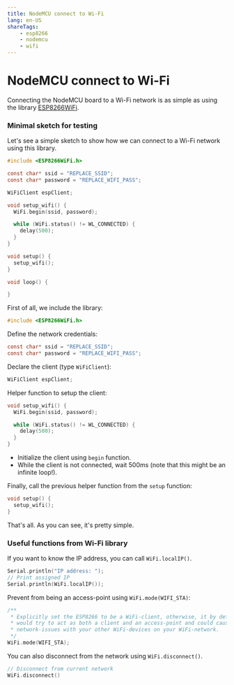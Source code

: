 ```yaml
---
title: NodeMCU connect to Wi-Fi
lang: en-US
shareTags:
    - esp8266
    - nodemcu
    - wifi
---
```


<social-share />

# NodeMCU connect to Wi-Fi

Connecting the NodeMCU board to a Wi-Fi network is as simple as using the library [ESP8266WiFi](https://github.com/esp8266/Arduino/blob/master/libraries/ESP8266WiFi/src/ESP8266WiFi.h).

### Minimal sketch for testing

Let's see a simple sketch to show how we can connect to a Wi-Fi network using this library.

```c
#include <ESP8266WiFi.h>

const char* ssid = "REPLACE_SSID";
const char* password = "REPLACE_WIFI_PASS";

WiFiClient espClient;

void setup_wifi() {
  WiFi.begin(ssid, password);

  while (WiFi.status() != WL_CONNECTED) {
    delay(500);
  }
}

void setup() {
  setup_wifi();
}

void loop() {

}
```

First of all, we include the library:

```c
#include <ESP8266WiFi.h>
```

Define the network credentials:

```c
const char* ssid = "REPLACE_SSID";
const char* password = "REPLACE_WIFI_PASS";
```

Declare the client (type `WiFiClient`):

```c
WiFiClient espClient;
```

Helper function to setup the client:

```c
void setup_wifi() {
  WiFi.begin(ssid, password);

  while (WiFi.status() != WL_CONNECTED) {
    delay(500);
  }
}
```

- Initialize the client using `begin` function.
- While the client is not connected, wait 500ms (note that this might be an infinite loop!).

Finally, call the previous helper function from the `setup` function:

```c
void setup() {
  setup_wifi();
}
```

That's all. As you can see, it's pretty simple.

### Useful functions from Wi-Fi library

If you want to know the IP address, you can call `WiFi.localIP()`.

```c
Serial.println("IP address: ");
// Print assigned IP
Serial.println(WiFi.localIP());
```

Prevent from being an access-point using `WiFi.mode(WIFI_STA)`:

```c
/** 
 * Explicitly set the ESP8266 to be a WiFi-client, otherwise, it by default,
 * would try to act as both a client and an access-point and could cause
 * network-issues with your other WiFi-devices on your WiFi-network. 
 */
WiFi.mode(WIFI_STA);
```

You can also disconnect from the network using `WiFi.disconnect()`.

```c
// Disconnect from current network
WiFi.disconnect()
```